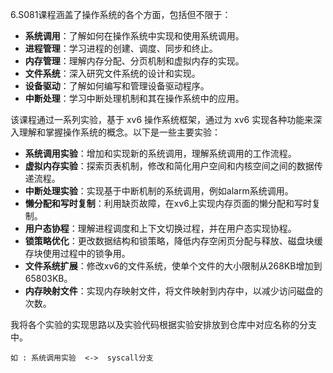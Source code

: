 6.S081课程涵盖了操作系统的各个方面，包括但不限于：

* **系统调用**：了解如何在操作系统中实现和使用系统调用。
* **进程管理**：学习进程的创建、调度、同步和终止。
* **内存管理**：理解内存分配、分页机制和虚拟内存的实现。
* **文件系统**：深入研究文件系统的设计和实现。
* **设备驱动**：了解如何编写和管理设备驱动程序。
* **中断处理**：学习中断处理机制和其在操作系统中的应用。

该课程通过一系列实验，基于 xv6 操作系统框架，通过为 xv6 实现各种功能来深入理解和掌握操作系统的概念。以下是一些主要实验：

* **系统调用实验**：增加和实现新的系统调用，理解系统调用的工作流程。
* **虚拟内存实验**：探索页表机制，修改和简化用户空间和内核空间之间的数据传递流程。
* **中断处理实验**：实现基于中断机制的系统调用，例如alarm系统调用。
* **懒分配和写时复制**：利用缺页故障，在xv6上实现内存页面的懒分配和写时复制。
* **用户态协程**：理解进程调度和上下文切换过程，并在用户态实现协程。
* **锁策略优化**：更改数据结构和锁策略，降低内存空闲页分配与释放、磁盘块缓存块使用过程中的锁争用。
* **文件系统扩展**：修改xv6的文件系统，使单个文件的大小限制从268KB增加到65803KB。
* **内存映射文件**：实现内存映射文件，将文件映射到内存中，以减少访问磁盘的次数。

我将各个实验的实现思路以及实验代码根据实验安排放到仓库中对应名称的分支中。

```
如 : 系统调用实验  <->  syscall分支
```
